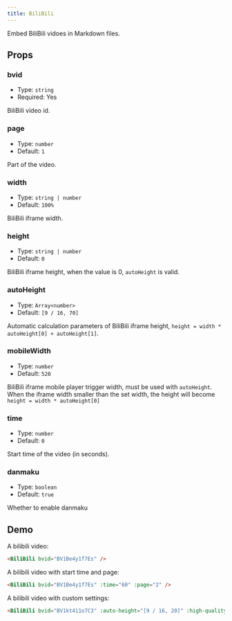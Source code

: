 ```yaml
---
title: BiliBili
---
```


Embed BiliBili vidoes in Markdown files.

## Props

### bvid

- Type: `string`
- Required: Yes

BiliBili video id.

### page

- Type: `number`
- Default: `1`

Part of the video.

### width

- Type: `string | number`
- Default: `100%`

BiliBili iframe width.

### height

- Type: `string | number`
- Default: `0`

BiliBili iframe height, when the value is 0, `autoHeight` is valid.

### autoHeight

- Type: `Array<number>`
- Default: `[9 / 16, 70]`

Automatic calculation parameters of BiliBili iframe height, `height = width * autoHeight[0] + autoHeight[1]`.

### mobileWidth

- Type: `number`
- Default: `520`

BiliBili iframe mobile player trigger width, must be used with `autoHeight`. When the iframe width smaller than the set width, the height will become `height = width * autoHeight[0]`

### time

- Type: `number`
- Default: `0`

Start time of the video (in seconds).

### danmaku

- Type: `boolean`
- Default: `true`

Whether to enable danmaku

## Demo

A bilibili video:

<BiliBili bvid="BV1Be4y1f7Es" />

```md
<BiliBili bvid="BV1Be4y1f7Es" />
```

A bilibili video with start time and page:

<BiliBili bvid="BV1Be4y1f7Es" :time="60" :page="2" />

```md
<BiliBili bvid="BV1Be4y1f7Es" :time="60" :page="2" />
```

A bilibili video with custom settings:

<BiliBili bvid="BV1kt411o7C3" :auto-height="[9 / 16, 20]" :high-quality="false" :danmaku="false" />

```md
<BiliBili bvid="BV1kt411o7C3" :auto-height="[9 / 16, 20]" :high-quality="false" :danmaku="false" />
```
